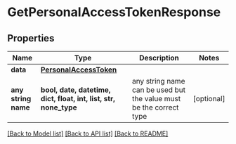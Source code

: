# GetPersonalAccessTokenResponse


## Properties
Name | Type | Description | Notes
------------ | ------------- | ------------- | -------------
**data** | [**PersonalAccessToken**](PersonalAccessToken.md) |  | 
**any string name** | **bool, date, datetime, dict, float, int, list, str, none_type** | any string name can be used but the value must be the correct type | [optional]

[[Back to Model list]](../README.md#documentation-for-models) [[Back to API list]](../README.md#documentation-for-api-endpoints) [[Back to README]](../README.md)


